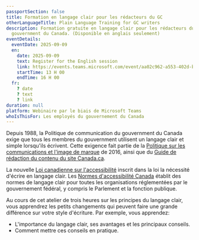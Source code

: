 ```yaml
---
passportSection: false
title: Formation en langage clair pour les rédacteurs du GC
otherLanguageTitle: Plain Language Training for GC writers
description: Formation gratuite en langage clair pour les rédacteurs du
  gouvernment du Canada. (Disponible en anglais seulement)
eventDetails:
  eventDate: 2025-09-09
  en:
    date: 2025-09-09
    text: Register for the English session
    link: https://events.teams.microsoft.com/event/aa02c962-a553-402d-b29c-dbfec01002c6@d05bc194-94bf-4ad6-ae2e-1db0f2e38f5e
    startTime: 13 H 00
    endTime: 16 H 00
  fr:
    ? date
    ? text
    ? link
duration: null
platform: Webinaire par le biais de Microsoft Teams
whoIsThisFor: Les employés du gouvernement du Canada
---
```

Depuis 1988, la Politique de communication du gouvernment du Canada exige que tous les membres du gouvernment utilisent un langage clair et simple lorsqu'ils écrivent. Cette exigence fait partie de la [Politique sur les communications et l'image de marque](https://www.tbs-sct.canada.ca/pol/doc-fra.aspx?id=30683) de 2016, ainsi que du [Guide de rédaction du contenu du site Canada.ca](https://conception.canada.ca/guide-redaction/).

La nouvelle [Loi canadienne sur l'accessibilité](https://laws.justice.gc.ca/fra/lois/a-0.6/page-2.html) inscrit dans la loi la nécessité d'écrire en langage clair. Les [Normes d'accessibilité Canada](https://accessibilite.canada.ca/) établit des normes de langage clair pour toutes les organisations réglementées par le gouvernement fédéral, y compris le Parlement et la fonction publique.

Au cours de cet atelier de trois heures sur les principes du langage clair, vous apprendrez les petits changements qui peuvent faire une grande différence sur votre style d'écriture. Par exemple, vous apprendez:

* L'importance du langage clair, ses avantages et les principaux conseils.
* Comment mettre ces conseils en pratique.

